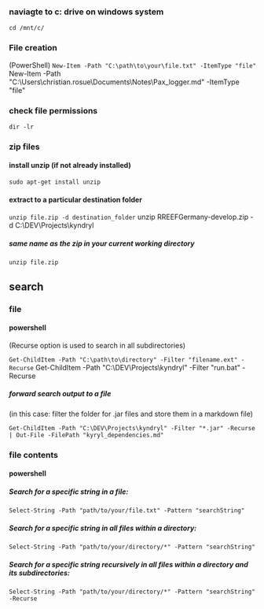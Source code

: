 ### naviagte to c: drive on windows system

```cd /mnt/c/```

### File creation
(PowerShell)
```New-Item -Path "C:\path\to\your\file.txt" -ItemType "file"```
New-Item -Path "C:\Users\christian.rosue\Documents\Notes\Pax_logger.md" -ItemType "file"
### check file permissions
```dir -lr```

### zip files
#### install unzip (if not already installed)

```sudo apt-get install unzip```

#### extract to a particular destination folder

```unzip file.zip -d destination_folder```
unzip RREEFGermany-develop.zip -d C:\DEV\Projects\kyndryl
##### same name as the zip in your current working directory

```unzip file.zip```

## search 
### file
#### powershell
(Recurse option is used to search in all subdirectories)

```Get-ChildItem -Path "C:\path\to\directory" -Filter "filename.ext" -Recurse```
Get-ChildItem -Path "C:\DEV\Projects\kyndryl" -Filter "run.bat" -Recurse

##### forward search output to a file
(in this case: filter the folder for .jar files and store them in a markdown file)

```Get-ChildItem -Path "C:\DEV\Projects\kyndryl" -Filter "*.jar" -Recurse | Out-File -FilePath "kyryl_dependencies.md"```

### file contents
#### powershell
##### Search for a specific string in a file:
```Select-String -Path "path/to/your/file.txt" -Pattern "searchString"```

##### Search for a specific string in all files within a directory:
```Select-String -Path "path/to/your/directory/*" -Pattern "searchString"```

##### Search for a specific string recursively in all files within a directory and its subdirectories:
```Select-String -Path "path/to/your/directory/*" -Pattern "searchString" -Recurse```